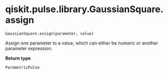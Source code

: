 # qiskit.pulse.library.GaussianSquare.assign

`GaussianSquare.assign(parameter, value)`

Assign one parameter to a value, which can either be numeric or another parameter expression.

**Return type**

`ParametricPulse`
